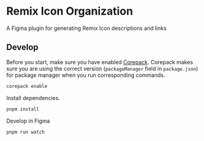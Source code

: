 # Remix Icon Organization

A Figma plugin for generating Remix Icon descriptions and links

## Develop

Before you start, make sure you have enabled [Corepack](https://nodejs.org/api/corepack.html). Corepack makes sure you are using the correct version (`packageManager` field in `package.json`) for package manager when you run corresponding commands.

```sh
corepack enable
```

Install dependencies.

```sh
pnpm install
```

Develop in Figma

```sh
pnpm run watch
```
